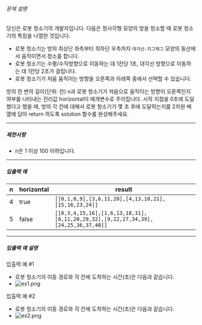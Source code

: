 ###### 문제 설명

당신은 로봇 청소기의 개발자입니다. 다음은 정사각형 모양의 방을 청소할 때 로봇 청소기의 특징을 나열한 것입니다.

- 로봇 청소기는 방의 최상단 좌측부터 최하단 우측까지 `대각선-지그재그` 모양의 동선에서 움직이면서 청소를 합니다.
- 로봇 청소기는 수평/수직방향으로 이동하는 데 1칸당 1초, 대각선 방향으로 이동하는 데 1칸당 2초가 걸립니다.
- 로봇 청소기가 처음 움직이는 방향을 오른쪽과 아래쪽 중에서 선택할 수 있습니다.

방의 한 변의 길이(단위: 칸) n과 로봇 청소기가 처음으로 움직이는 방향이 오른쪽인지 여부를 나타내는 진리값 horizontal이 매개변수로 주어집니다. 시작 지점을 0초에 도달했다고 했을 때, 방의 각 칸에 대해서 로봇 청소기가 몇 초 후에 도달하는지를 2차원 배열에 담아 return 하도록 solution 함수를 완성해주세요.

------

##### 제한사항

- n은 1 이상 100 이하입니다.

------

##### 입출력 예

| n    | horizontal | result                                                       |
| ---- | ---------- | ------------------------------------------------------------ |
| 4    | true       | `[[0,1,8,9],[3,6,11,20],[4,13,18,21],[15,16,23,24]]`         |
| 5    | false      | `[[0,3,4,15,16],[1,6,13,18,31],[8,11,20,29,32],[9,22,27,34,39],[24,25,36,37,40]]` |

------

##### 입출력 예 설명

입출력 예 #1

- 로봇 청소기의 이동 경로와 각 칸에 도착하는 시간(초)은 다음과 같습니다.
- ![ex1.png](https://grepp-programmers.s3.ap-northeast-2.amazonaws.com/files/production/d193ceb2-2c62-4b84-8688-9d2a7998eb1d/ex1.png)

입출력 예 #2

- 로봇 청소기의 이동 경로와 각 칸에 도착하는 시간(초)은 다음과 같습니다.
- ![ex2.png](https://grepp-programmers.s3.ap-northeast-2.amazonaws.com/files/production/4d88ca85-5c4c-48f2-944e-58daa9d945fe/ex2.png)